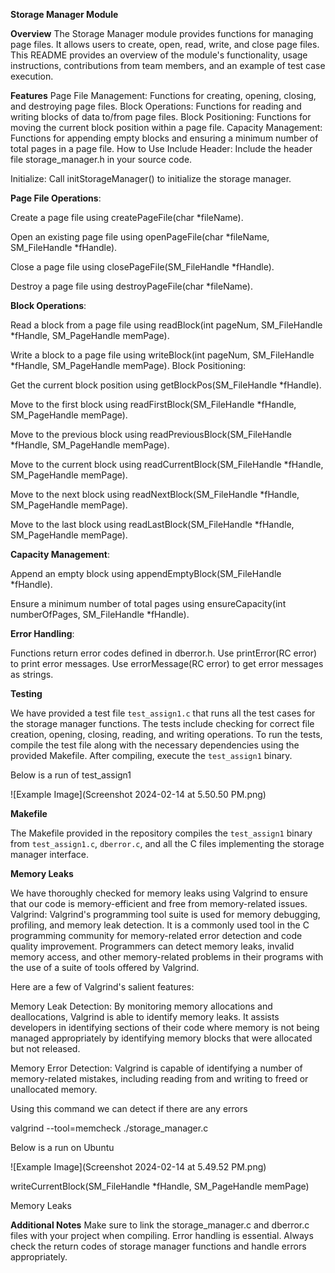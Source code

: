 
**Storage Manager Module**

**Overview**
The Storage Manager module provides functions for managing page files. It allows users to create, open, read, write, and close page files. 
This README provides an overview of the module's functionality, usage instructions, contributions from team members, and an example of 
test case execution.

**Features**
Page File Management: Functions for creating, opening, closing, and destroying page files.
Block Operations: Functions for reading and writing blocks of data to/from page files.
Block Positioning: Functions for moving the current block position within a page file.
Capacity Management: Functions for appending empty blocks and ensuring a minimum number of total pages in a page file.
How to Use
Include Header: Include the header file storage_manager.h in your source code.

Initialize: Call initStorageManager() to initialize the storage manager.

**Page File Operations**:

Create a page file using createPageFile(char *fileName).

Open an existing page file using openPageFile(char *fileName, SM_FileHandle *fHandle).

Close a page file using closePageFile(SM_FileHandle *fHandle).

Destroy a page file using destroyPageFile(char *fileName).

**Block Operations**:

Read a block from a page file using readBlock(int pageNum, SM_FileHandle *fHandle, SM_PageHandle memPage).

Write a block to a page file using writeBlock(int pageNum, SM_FileHandle *fHandle, SM_PageHandle memPage).
Block Positioning:

Get the current block position using getBlockPos(SM_FileHandle *fHandle).

Move to the first block using readFirstBlock(SM_FileHandle *fHandle, SM_PageHandle memPage).

Move to the previous block using readPreviousBlock(SM_FileHandle *fHandle, SM_PageHandle memPage).

Move to the current block using readCurrentBlock(SM_FileHandle *fHandle, SM_PageHandle memPage).

Move to the next block using readNextBlock(SM_FileHandle *fHandle, SM_PageHandle memPage).

Move to the last block using readLastBlock(SM_FileHandle *fHandle, SM_PageHandle memPage).

**Capacity Management**:

Append an empty block using appendEmptyBlock(SM_FileHandle *fHandle).

Ensure a minimum number of total pages using ensureCapacity(int numberOfPages, SM_FileHandle *fHandle).

**Error Handling**:

Functions return error codes defined in dberror.h.
Use printError(RC error) to print error messages.
Use errorMessage(RC error) to get error messages as strings.


**Testing**

We have provided a test file `test_assign1.c` that runs all the test cases for the storage manager functions. The tests include checking for 
correct file creation, opening, closing, reading, and writing operations.
To run the tests, compile the test file along with the necessary dependencies using the provided Makefile. After compiling, execute the 
`test_assign1` binary.

Below is a run of test_assign1

![Example Image](Screenshot 2024-02-14 at 5.50.50 PM.png)

**Makefile**

The Makefile provided in the repository compiles the `test_assign1` binary from `test_assign1.c`, `dberror.c`, and all the C files implementing 
the storage manager interface.

**Memory Leaks**

We have thoroughly checked for memory leaks using Valgrind to ensure that our code is memory-efficient and free from memory-related issues.
Valgrind: Valgrind's programming tool suite is used for memory debugging, profiling, and memory leak detection. 
It is a commonly used tool in the C programming community for memory-related error detection and code quality
improvement. Programmers can detect memory leaks, invalid memory access, and other memory-related problems in their programs with 
the use of a suite of tools offered by Valgrind.

Here are a few of Valgrind's salient features:

Memory Leak Detection: By monitoring memory allocations and deallocations, Valgrind is able to identify memory leaks. 
It assists developers in identifying sections of their code where memory is not being managed appropriately by
identifying memory blocks that were allocated but not released.

Memory Error Detection: Valgrind is capable of identifying a number of memory-related mistakes, including reading from and writing to 
freed or unallocated memory.

Using this command we can detect if there are any errors

valgrind --tool=memcheck ./storage_manager.c

Below is a run on Ubuntu

![Example Image](Screenshot 2024-02-14 at 5.49.52 PM.png)


writeCurrentBlock(SM_FileHandle *fHandle, SM_PageHandle memPage)

Memory Leaks

**Additional Notes**
Make sure to link the storage_manager.c and dberror.c files with your project when compiling.
Error handling is essential. Always check the return codes of storage manager functions and handle errors appropriately.

